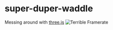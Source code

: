 # super-duper-waddle
Messing around with [three.js](https://threejs.org/)
![Terrible Framerate](http://g.recordit.co/SSstJ9QImV.gif)
